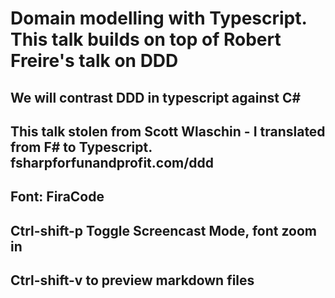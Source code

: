 # Domain modelling with Typescript. This talk builds on top of Robert Freire's talk on DDD

## We will contrast DDD in typescript against C#

## This talk stolen from Scott Wlaschin - I translated from F# to Typescript. fsharpforfunandprofit.com/ddd

## Font: FiraCode

## Ctrl-shift-p Toggle Screencast Mode, font zoom in

## Ctrl-shift-v to preview markdown files
